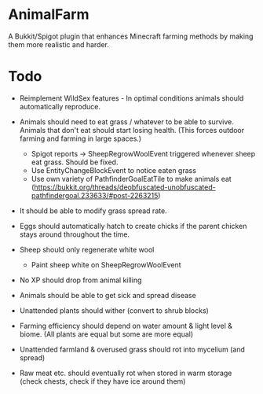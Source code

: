 # AnimalFarm
A Bukkit/Spigot plugin that enhances Minecraft farming methods by making them more realistic and harder.

# Todo
* Reimplement WildSex features - In optimal conditions animals should automatically reproduce.
* Animals should need to eat grass / whatever to be able to survive. Animals that don't eat should start losing health. (This forces outdoor farming and farming in large spaces.)
    * Spigot reports -> SheepRegrowWoolEvent triggered whenever sheep eat grass. Should be fixed.
    * Use EntityChangeBlockEvent to notice eaten grass
    * Use own variety of PathfinderGoalEatTile to make animals eat (https://bukkit.org/threads/deobfuscated-unobfuscated-pathfindergoal.233633/#post-2263215)
* It should be able to modify grass spread rate.
* Eggs should automatically hatch to create chicks if the parent chicken stays around throughout the time.
* Sheep should only regenerate white wool
    * Paint sheep white on SheepRegrowWoolEvent
* No XP should drop from animal killing
* Animals should be able to get sick and spread disease

* Unattended plants should wither (convert to shrub blocks)
* Farming efficiency should depend on water amount & light level & biome. (All plants are equal but some are more equal)
* Unattended farmland & overused grass should rot into mycelium (and spread)
* Raw meat etc. should eventually rot when stored in warm storage (check chests, check if they have ice around them)
